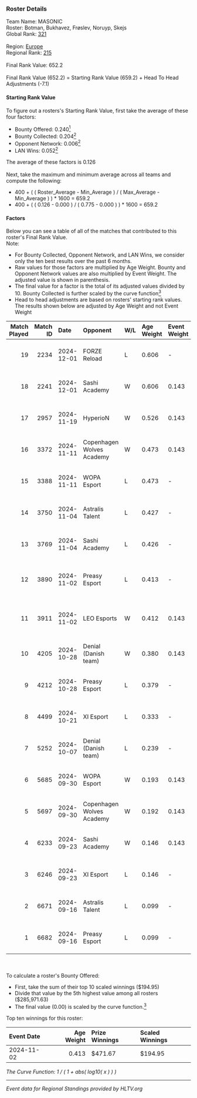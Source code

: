 ### Roster Details<br />
Team Name: MASONIC<br />
Roster: Botman, Bukhavez, Frøslev, Noruyp, Skejs<br />
Global Rank: [321](../../standings_global_2025_02_28.md)<br />
<br />
Region: [Europe]( ../../standings_europe_2025_02_28.md)<br />
Regional Rank: [215]( ../../standings_europe_2025_02_28.md)<br />
<br />
Final Rank Value:  652.2<br />
<br />
Final Rank Value (652.2) = Starting Rank Value (659.2) + Head To Head Adjustments (-7.1)<br />

#### Starting Rank Value<br />
To figure out a rosters's Starting Rank Value, first take the average of these four factors:<br />
- Bounty Offered: 0.240[<sup>1</sup>](#table2)
- Bounty Collected: 0.204[<sup>2</sup>](#table1)
- Opponent Network: 0.006[<sup>2</sup>](#table1)
- LAN Wins: 0.052[<sup>2</sup>](#table1)

The average of these factors is 0.126<br />
<br />
Next, take the maximum and minimum average across all teams and compute the following:<br />
- 400 + ( ( Roster_Average - Min_Average ) / ( Max_Average - Min_Average ) ) * 1600 = 659.2
- 400 + ( ( 0.126 - 0.000 ) / ( 0.775 - 0.000 ) ) * 1600 = 659.2


#### Factors<br />
Below you can see a table of all of the matches that contributed to this roster's Final Rank Value.<br />
Note:<br />

- For Bounty Collected, Opponent Network, and LAN Wins, we consider only the ten best results over the past 6 months.
- Raw values for those factors are multiplied by Age Weight. Bounty and Opponent Network values are also multiplied by Event Weight. The adjusted value is shown in parenthesis.
- The final value for a factor is the total of its adjusted values divided by 10. Bounty Collected is further scaled by the curve function[<sup>3</sup>](#curveFunction)
- Head to head adjustments are based on rosters' starting rank values. The results shown below are adjusted by Age Weight and not Event Weight
<span id="table1"></span><br />


| Match Played | Match ID | Date       | Opponent                  | W/L | Age Weight | Event Weight | Bounty Collected | Opponent Network | LAN Wins  | H2H Adj. | Roster                                              |
| -: | -: | :- | :- | :- | :- | :- | :- | :- | :- | -: | :- |
|           19 |     2234 | 2024-12-01 | FORZE Reload              | L   | 0.606      | -            | -                | -                | -         |    -3.77 | Botman, Bukhavez, Frøslev, Noruyp, Skejs            |
|           18 |     2241 | 2024-12-01 | Sashi Academy             | W   | 0.606      | 0.143        | 0.001 (0.000)    | 0.310 (0.027)    | 0 (0.000) |    11.24 | Botman, Bukhavez, Frøslev, Noruyp, Skejs            |
|           17 |     2957 | 2024-11-19 | HyperioN                  | W   | 0.526      | 0.143        | 0.000 (0.000)    | 0.000 (0.000)    | 0 (0.000) |     3.38 | Botman, Frøslev, NoProblemGuy, Noruyp, Patti        |
|           16 |     3372 | 2024-11-11 | Copenhagen Wolves Academy | W   | 0.473      | 0.143        | 0.000 (0.000)    | 0.000 (0.000)    | 0 (0.000) |     2.87 | Botman, Frøslev, NoProblemGuy, Noruyp, Patti        |
|           15 |     3388 | 2024-11-11 | WOPA Esport               | L   | 0.473      | -            | -                | -                | -         |    -3.44 | Botman, Frøslev, NoProblemGuy, Noruyp, Patti        |
|           14 |     3750 | 2024-11-04 | Astralis Talent           | L   | 0.427      | -            | -                | -                | -         |    -5.00 | Botman, Frøslev, NoProblemGuy, Noruyp, Patti        |
|           13 |     3769 | 2024-11-04 | Sashi Academy             | L   | 0.426      | -            | -                | -                | -         |    -5.95 | Botman, Frøslev, NoProblemGuy, Noruyp, Patti        |
|           12 |     3890 | 2024-11-02 | Preasy Esport             | L   | 0.413      | -            | -                | -                | -         |    -3.90 | Botman, FrekaFiskeNN, Frøslev, NoProblemGuy, Noruyp |
|           11 |     3911 | 2024-11-02 | LEO Esports               | W   | 0.412      | 0.143        | 0.000 (0.000)    | 0.000 (0.000)    | 1 (0.412) |     2.51 | Botman, FrekaFiskeNN, Frøslev, NoProblemGuy, Noruyp |
|           10 |     4205 | 2024-10-28 | Denial (Danish team)      | W   | 0.380      | 0.143        | 0.001 (0.000)    | 0.114 (0.006)    | 0 (0.000) |     6.25 | Botman, Frøslev, NoProblemGuy, Noruyp, Patti        |
|            9 |     4212 | 2024-10-28 | Preasy Esport             | L   | 0.379      | -            | -                | -                | -         |    -3.50 | Botman, Frøslev, NoProblemGuy, Noruyp, Patti        |
|            8 |     4499 | 2024-10-21 | XI Esport                 | L   | 0.333      | -            | -                | -                | -         |    -7.07 | Botman, Frøslev, NoProblemGuy, Noruyp, Patti        |
|            7 |     5252 | 2024-10-07 | Denial (Danish team)      | L   | 0.239      | -            | -                | -                | -         |    -3.72 | Botman, Frøslev, NoProblemGuy, Noruyp, Patti        |
|            6 |     5685 | 2024-09-30 | WOPA Esport               | W   | 0.193      | 0.143        | 0.037 (0.001)    | 0.845 (0.023)    | 0 (0.000) |     4.48 | Botman, Frøslev, NoProblemGuy, Noruyp, Patti        |
|            5 |     5697 | 2024-09-30 | Copenhagen Wolves Academy | W   | 0.192      | 0.143        | 0.000 (0.000)    | 0.000 (0.000)    | 0 (0.000) |     1.16 | Botman, Frøslev, NoProblemGuy, Noruyp, Patti        |
|            4 |     6233 | 2024-09-23 | Sashi Academy             | W   | 0.146      | 0.143        | 0.001 (0.000)    | 0.310 (0.006)    | 0 (0.000) |     2.59 | Botman, Frøslev, NoProblemGuy, Noruyp, Patti        |
|            3 |     6246 | 2024-09-23 | XI Esport                 | L   | 0.146      | -            | -                | -                | -         |    -3.20 | Botman, Frøslev, NoProblemGuy, Noruyp, Patti        |
|            2 |     6671 | 2024-09-16 | Astralis Talent           | L   | 0.099      | -            | -                | -                | -         |    -1.13 | Botman, Frøslev, NoProblemGuy, Noruyp, Patti        |
|            1 |     6682 | 2024-09-16 | Preasy Esport             | L   | 0.099      | -            | -                | -                | -         |    -0.87 | Botman, Frøslev, NoProblemGuy, Noruyp, Patti        |

<br />
<span id="table2"></span><br />
To calculate a roster's Bounty Offered:<br />

- First, take the sum of their top 10 scaled winnings ($194.95)
- Divide that value by the 5th highest value among all rosters ($285,971.63)
- The final value (0.00) is scaled by the curve function.[<sup>3</sup>](#curveFunction)

Top ten winnings for this roster:<br />

| Event Date | Age Weight | Prize Winnings | Scaled Winnings |
| :- | -: | :- | :- |
| 2024-11-02 |      0.413 | $471.67        | $194.95         |


<span id="curveFunction"></span>_The Curve Function: 1 / ( 1 + abs( log10( x ) ) )_<br />

---
_Event data for Regional Standings provided by HLTV.org_<br />
